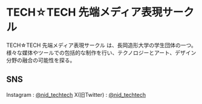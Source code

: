 # TECH☆TECH 先端メディア表現サークル
TECH☆TECH 先端メディア表現サークル は、長岡造形大学の学生団体の一つ。
様々な媒体やツールでの包括的な制作を行い、テクノロジーとアート、デザイン分野の融合の可能性を探る。

## SNS
Instagram : [@nid_techtech](https://www.instagram.com/nid_techtech)
X(旧Twitter) : [@nid_techtech](https://www.twitter.com/nid_techtech)
